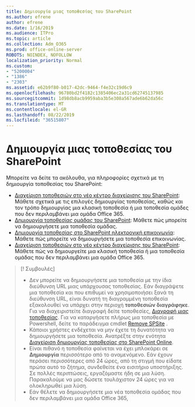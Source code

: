 ```yaml
---
title: Δημιουργία μιας τοποθεσίας του SharePoint
ms.author: efrene
author: efrene
ms.date: 1/16/2019
ms.audience: ITPro
ms.topic: article
ms.collection: Adm_O365
ms.prod: office-online-server
ROBOTS: NOINDEX, NOFOLLOW
localization_priority: Normal
ms.custom:
- "5200004"
- "1386"
- "2303"
ms.assetid: e62b9f80-b017-42dc-9464-f4e32c19d6c9
ms.openlocfilehash: 96780bd2f4182c1385406ec2a31cd62745137985
ms.sourcegitcommit: 1d98db8acb9959aba3b5e308a567ade6b62da56c
ms.translationtype: MT
ms.contentlocale: el-GR
ms.lasthandoff: 08/22/2019
ms.locfileid: "36515807"
---
```

# <a name="create-a-sharepoint-site"></a>Δημιουργία μιας τοποθεσίας του SharePoint

Μπορείτε να δείτε τα ακόλουθα, για πληροφορίες σχετικά με τη δημιουργία τοποθεσίας του SharePoint:
- [Διαχείριση τοποθεσιών στο νέο κέντρο διαχείρισης του SharePoint](https://docs.microsoft.com/sharepoint/manage-site-creation): Μάθετε σχετικά με τις επιλογές δημιουργίας τοποθεσίας, καθώς και τον τρόπο δημιουργίας μια κλασική τοποθεσία ή μια τοποθεσία ομάδες που δεν περιλαμβάνει μια ομάδα Office 365.
- [Δημιουργία τοποθεσίας ομάδας του SharePoint](https://support.office.com/article/create-a-team-site-in-sharepoint-ef10c1e7-15f3-42a3-98aa-b5972711777d?ui=en-US&amp;rs=en-US&amp;ad=US): Μάθετε πώς μπορείτε να δημιουργήσετε μια τοποθεσία ομάδας.
- [Δημιουργία τοποθεσίας στο SharePoint ηλεκτρονική επικοινωνία](https://support.office.com/article/7fb44b20-a72f-4d2c-9173-fc8f59ba50eb): Μάθετε πώς μπορείτε να δημιουργήσετε μια τοποθεσία επικοινωνίας.
- [Διαχείριση τοποθεσιών στο νέο κέντρο διαχείρισης του SharePoint](https://docs.microsoft.com/sharepoint/manage-sites-in-new-admin-center#create-a-site): Μάθετε πώς να δημιουργείτε μια κλασική τοποθεσία ή μια τοποθεσία ομάδας που δεν περιλαμβάνει μια ομάδα Office 365.


  
> [! Συμβουλές]
> - Δεν μπορείτε να δημιουργήσετε μια τοποθεσία με την ίδια διεύθυνση URL μιας υπάρχουσας τοποθεσίας. Εάν διαγράψετε μια τοποθεσία και που επιθυμεί να χρησιμοποιήσει ξανά τη διεύθυνση URL, είναι δυνατή τη διαγραμμένη τοποθεσία εξακολουθεί να υπάρχει στην περιοχή **τοποθεσιών διαγράφηκε**. Για να διαχειριστείτε διαγραφή δείτε τοποθεσίες, [Διαγραφή μιας τοποθεσίας](https://docs.microsoft.com/sharepoint/manage-sites-in-new-admin-center#delete-a-site). Για να καταργήσετε πλήρως μια τοποθεσία με Powershell, δείτε το παράδειγμα cmdlet [Remove SPSite](https://docs.microsoft.com/sharepoint/manage-sites-in-new-admin-center#delete-a-site) .
> - Κάποιοι χρήστες ενδέχεται να μην έχετε τη δυνατότητα να δημιουργήσετε μια τοποθεσία. Ανατρέξτε στην ενότητα [Διαχείριση δημιουργίας τοποθεσίας στο SharePoint Online](https://docs.microsoft.com/sharepoint/manage-site-creation).
> - Είναι πιθανό η τοποθεσία φαίνεται να έχει μπλοκάρει σε **Δημιουργία** περισσότερο από το αναμενόμενο. Εάν έχουν περάσει περισσότερες από 24 ώρες, από τη στιγμή που είδατε πρώτα αυτό το ζήτημα, συνδεθείτε ένα εισιτήριο υποστήριξης. Σε πολλές περιπτώσεις, εργαζόμαστε ήδη σε μια λύση. Παρακαλούμε να μας δώσετε τουλάχιστον 24 ώρες για να ολοκληρωθεί μια λύση.
> - Εάν θέλετε να δημιουργήσετε μια νέα τοποθεσία ομάδας που δεν περιλαμβάνει μια ομάδα Office 365, 


